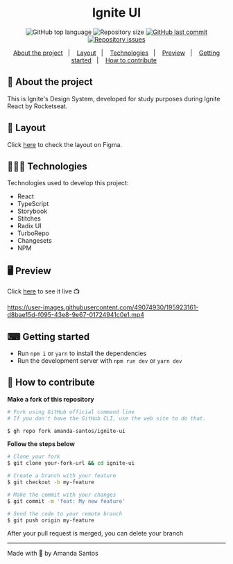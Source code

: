 <h1 align="center">
  Ignite UI
</h1>

<p align="center">
  <img alt="GitHub top language" src="https://img.shields.io/github/languages/top/amanda-santos/ignite-ui">

  <img alt="Repository size" src="https://img.shields.io/github/repo-size/amanda-santos/ignite-ui">

  <a href="https://github.com/amanda-santos/ignite-ui/commits/master">
    <img alt="GitHub last commit" src="https://img.shields.io/github/last-commit/amanda-santos/ignite-ui">
  </a>

  <a href="https://github.com/amanda-santos/ignite-ui/issues">
    <img alt="Repository issues" src="https://img.shields.io/github/issues/amanda-santos/ignite-ui">
  </a>
</p>

<p align="center">
  <a href="#-about-the-project">About the project</a>&nbsp;&nbsp;&nbsp;|&nbsp;&nbsp;&nbsp;
  <a href="#-layout">Layout</a>&nbsp;&nbsp;&nbsp;|&nbsp;&nbsp;&nbsp;
  <a href="#-technologies">Technologies</a>&nbsp;&nbsp;&nbsp;|&nbsp;&nbsp;&nbsp;
  <a href="#-preview">Preview</a>&nbsp;&nbsp;&nbsp;|&nbsp;&nbsp;&nbsp;
  <a href="#-getting-started">Getting started</a>&nbsp;&nbsp;&nbsp;|&nbsp;&nbsp;&nbsp;
  <a href="#-how-to-contribute">How to contribute</a>&nbsp;&nbsp;&nbsp;
</p>

## 📝 About the project

<p>This is Ignite's Design System, developed for study purposes during Ignite React by Rocketseat.</p>
</p>

## 🎨 Layout

<p>
  Click <a href="https://www.figma.com/file/cowwFHJimoyQomSAynMjGz/Ignite-Call?node-id=0%3A1">here</a> to check the layout on Figma.
</p>

## 👩🏻‍💻 Technologies

Technologies used to develop this project:

- React
- TypeScript
- Storybook
- Stitches
- Radix UI
- TurboRepo
- Changesets
- NPM

## 🖥 Preview

Click <a href="https://amanda-santos.github.io/ignite-ui/?path=/story/home--page">here</a> to see it live 📺

https://user-images.githubusercontent.com/49074930/195923161-d8bae15d-f095-43e8-9e67-01724941c0e1.mp4

## ⌨ Getting started

- Run `npm i` or `yarn` to install the dependencies
- Run the development server with `npm run dev` or `yarn dev`

## 🤔 How to contribute

**Make a fork of this repository**

```bash
# Fork using GitHub official command line
# If you don't have the GitHub CLI, use the web site to do that.

$ gh repo fork amanda-santos/ignite-ui
```

**Follow the steps below**

```bash
# Clone your fork
$ git clone your-fork-url && cd ignite-ui

# Create a branch with your feature
$ git checkout -b my-feature

# Make the commit with your changes
$ git commit -m 'feat: My new feature'

# Send the code to your remote branch
$ git push origin my-feature
```

After your pull request is merged, you can delete your branch

---

Made with 💜 by Amanda Santos

